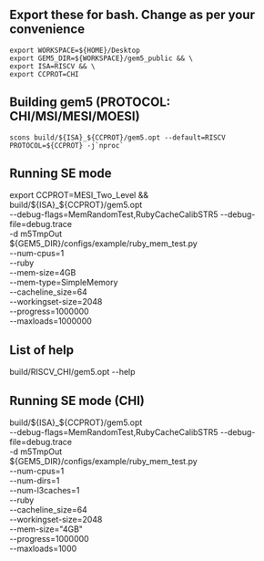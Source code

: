 ## Export these for bash. Change as per your convenience
```
export WORKSPACE=${HOME}/Desktop
export GEM5_DIR=${WORKSPACE}/gem5_public && \
export ISA=RISCV && \
export CCPROT=CHI
```

## Building gem5 (PROTOCOL: CHI/MSI/MESI/MOESI)
```
scons build/${ISA}_${CCPROT}/gem5.opt --default=RISCV PROTOCOL=${CCPROT} -j`nproc`
```

## Running SE mode 
export CCPROT=MESI_Two_Level && \
build/${ISA}_${CCPROT}/gem5.opt \
--debug-flags=MemRandomTest,RubyCacheCalibSTR5 --debug-file=debug.trace \
-d m5TmpOut \
 ${GEM5_DIR}/configs/example/ruby_mem_test.py \
    --num-cpus=1 \
    --ruby \
    --mem-size=4GB \
    --mem-type=SimpleMemory \
    --cacheline_size=64 \
    --workingset-size=2048 \
    --progress=1000000 \
    --maxloads=1000000

## List of help
build/RISCV_CHI/gem5.opt --help

## Running SE mode (CHI)
build/${ISA}_${CCPROT}/gem5.opt \
       --debug-flags=MemRandomTest,RubyCacheCalibSTR5 --debug-file=debug.trace \
       -d m5TmpOut \
       ${GEM5_DIR}/configs/example/ruby_mem_test.py \
       --num-cpus=1 \
       --num-dirs=1 \
       --num-l3caches=1 \
       --ruby \
       --cacheline_size=64 \
       --workingset-size=2048 \
       --mem-size="4GB" \
       --progress=1000000 \
       --maxloads=1000